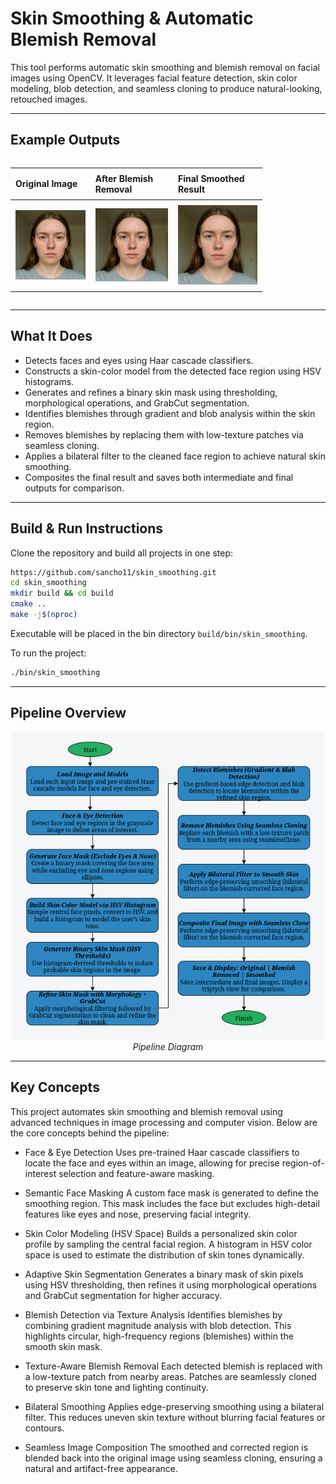 # Skin Smoothing & Automatic Blemish Removal

This tool performs automatic skin smoothing and blemish removal on facial images using OpenCV. It leverages facial feature detection, skin color modeling, blob detection, and seamless cloning to produce natural-looking, retouched images.

---

## Example Outputs

<div style="display: flex; justify-content: center; overflow-x: auto; width: 80%;">
  <table style="table-layout: auto; border-collapse: collapse;">
    <thead>
      <tr>
        <th style="text-align: left; padding: 8px;">Original Image</th>
        <th style="text-align: left; padding: 8px;">After Blemish Removal</th>
        <th style="text-align: left; padding: 8px;">Final Smoothed Result</th>
      </tr>
    </thead>
    <tbody>
      <tr>
        <td style="padding: 8px;">
          <img src="data/img1.png" alt="Original Image">
        </td>
        <td style="padding: 8px;">
          <img src="data/removed_img1.png" alt="After Blemish Removal">
        </td>
        <td style="padding: 8px;">
          <img src="data/smoothed_img1.png" alt="Final Smoothed Result">
        </td>
      </tr>
    </tbody>
  </table>
</div>

---

## What It Does

* Detects faces and eyes using Haar cascade classifiers.
* Constructs a skin-color model from the detected face region using HSV histograms.
* Generates and refines a binary skin mask using thresholding, morphological operations, and GrabCut segmentation.
* Identifies blemishes through gradient and blob analysis within the skin region.
* Removes blemishes by replacing them with low-texture patches via seamless cloning.
* Applies a bilateral filter to the cleaned face region to achieve natural skin smoothing.
* Composites the final result and saves both intermediate and final outputs for comparison.

---

## Build & Run Instructions

Clone the repository and build all projects in one step:

```bash
https://github.com/sancho11/skin_smoothing.git
cd skin_smoothing
mkdir build && cd build
cmake ..
make -j$(nproc)
```

Executable will be placed in the bin directory `build/bin/skin_smoothing`.

To run the project:

```bash
./bin/skin_smoothing
```

---

## Pipeline Overview

<p align="center">
  <img src="data/skin_smoothing_diagram.png" alt="Pipeline Diagram" width="500"/>
  <br><em>Pipeline Diagram</em>
</p>

---

## Key Concepts

This project automates skin smoothing and blemish removal using advanced techniques in image processing and computer vision. Below are the core concepts behind the pipeline:

* Face & Eye Detection
   Uses pre-trained Haar cascade classifiers to locate the face and eyes within an image, allowing for precise region-of-interest selection and feature-aware masking.

* Semantic Face Masking
   A custom face mask is generated to define the smoothing region. This mask includes the face but excludes high-detail features like eyes and nose, preserving facial integrity.

* Skin Color Modeling (HSV Space)
   Builds a personalized skin color profile by sampling the central facial region. A histogram in HSV color space is used to estimate the distribution of skin tones dynamically.

* Adaptive Skin Segmentation
   Generates a binary mask of skin pixels using HSV thresholding, then refines it using morphological operations and GrabCut segmentation for higher accuracy.

* Blemish Detection via Texture Analysis
   Identifies blemishes by combining gradient magnitude analysis with blob detection. This highlights circular, high-frequency regions (blemishes) within the smooth skin mask.

* Texture-Aware Blemish Removal
   Each detected blemish is replaced with a low-texture patch from nearby areas. Patches are seamlessly cloned to preserve skin tone and lighting continuity.

* Bilateral Smoothing
   Applies edge-preserving smoothing using a bilateral filter. This reduces uneven skin texture without blurring facial features or contours.
   
* Seamless Image Composition
   The smoothed and corrected region is blended back into the original image using seamless cloning, ensuring a natural and artifact-free appearance.